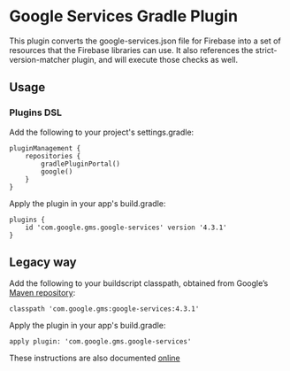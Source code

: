 # Google Services Gradle Plugin

This plugin converts the google-services.json file for Firebase into a set of resources that the Firebase libraries can use. It also references the strict-version-matcher plugin, and will execute those checks as well.

## Usage

### Plugins DSL

Add the following to your project's settings.gradle:

```
pluginManagement {
    repositories {
        gradlePluginPortal()
        google()
    }
}
```

Apply the plugin in your app's build.gradle:

```
plugins {
    id 'com.google.gms.google-services' version '4.3.1'
}
```

## Legacy way

Add the following to your buildscript classpath, obtained from Google’s
[Maven repository](//developer.android.com/studio/build/dependencies#google-maven):

```
classpath 'com.google.gms:google-services:4.3.1'
```

Apply the plugin in your app's build.gradle:

```
apply plugin: 'com.google.gms.google-services'
```

These instructions are also documented
[online](//developers.google.com/android/guides/versioning)
